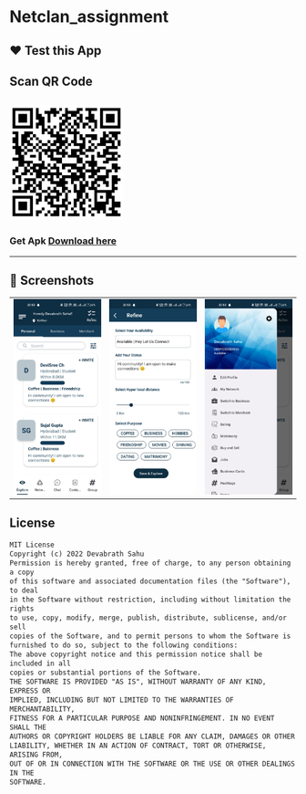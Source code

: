 # Netclan_assignment

## ❤️ Test this App
## Scan QR Code 
<img src="https://github.com/devabrath/Netclan_assignment/blob/master/Screenshorts/qr_code.png"
width="200" height="200">
---------------
### Get Apk [Download here](https://github.com/devabrath/Netclan_assignment/raw/master/app/Netclan_assignment.apk)
------------
## 📸 Screenshots

||||
|:----------------------------------------:|:-----------------------------------------:|:-----------------------------------------: |
| ![Imgur](Screenshorts/1.jpg) | ![Imgur](Screenshorts/2.jpg) | ![Imgur](Screenshorts/3.jpg) |

## License
```
MIT License
Copyright (c) 2022 Devabrath Sahu
Permission is hereby granted, free of charge, to any person obtaining a copy
of this software and associated documentation files (the "Software"), to deal
in the Software without restriction, including without limitation the rights
to use, copy, modify, merge, publish, distribute, sublicense, and/or sell
copies of the Software, and to permit persons to whom the Software is
furnished to do so, subject to the following conditions:
The above copyright notice and this permission notice shall be included in all
copies or substantial portions of the Software.
THE SOFTWARE IS PROVIDED "AS IS", WITHOUT WARRANTY OF ANY KIND, EXPRESS OR
IMPLIED, INCLUDING BUT NOT LIMITED TO THE WARRANTIES OF MERCHANTABILITY,
FITNESS FOR A PARTICULAR PURPOSE AND NONINFRINGEMENT. IN NO EVENT SHALL THE
AUTHORS OR COPYRIGHT HOLDERS BE LIABLE FOR ANY CLAIM, DAMAGES OR OTHER
LIABILITY, WHETHER IN AN ACTION OF CONTRACT, TORT OR OTHERWISE, ARISING FROM,
OUT OF OR IN CONNECTION WITH THE SOFTWARE OR THE USE OR OTHER DEALINGS IN THE
SOFTWARE.
```
